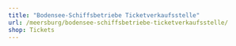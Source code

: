 ```yaml
---
title: "Bodensee-Schiffsbetriebe Ticketverkaufsstelle"
url: /meersburg/bodensee-schiffsbetriebe-ticketverkaufsstelle/
shop: Tickets
---
```

